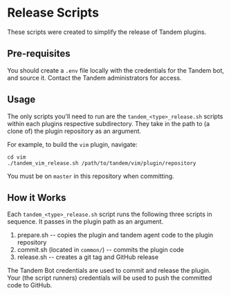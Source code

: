 # Release Scripts
These scripts were created to simplify the release of Tandem plugins.


## Pre-requisites
You should create a `.env` file locally with the credentials for the Tandem
bot, and source it.  Contact the Tandem administrators for access.

## Usage
The only scripts you'll need to run are the `tandem_<type>_release.sh` scripts
within each plugins respective subdirectory. They take in the path to (a clone of) the plugin repository as an argument.

For example, to build the `vim` plugin, navigate:
```
cd vim
./tandem_vim_release.sh /path/to/tandem/vim/plugin/repository
```

You must be on `master` in this repository when committing.

## How it Works
Each `tandem_<type>_release.sh` script runs the following three scripts in
sequence. It passes in the plugin path as an argument.

1. prepare.sh -- copies the plugin and tandem agent code to the plugin repository
2. commit.sh (located in `common/`) -- commits the plugin code
3. release.sh -- creates a git tag and GitHub release

The Tandem Bot credentials are used to commit and release the plugin. Your (the
script runners) credentials will be used to push the committed code to GitHub.
